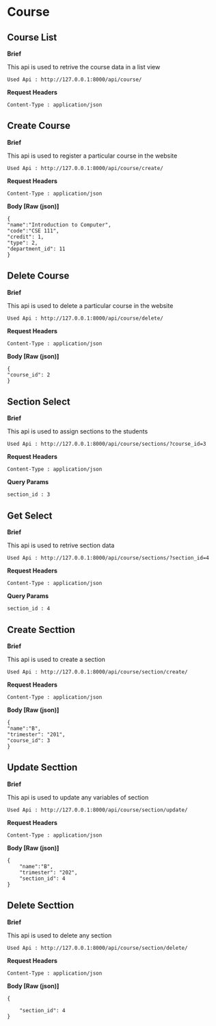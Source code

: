 # Course

## **Course  List**

**Brief**

This api is used to retrive the course data in a list view

    Used Api : http://127.0.0.1:8000/api/course/

**Request Headers**

    Content-Type : application/json




## **Create  Course**

**Brief**

This api is used to register a particular course in the website

    Used Api : http://127.0.0.1:8000/api/course/create/

**Request Headers**

    Content-Type : application/json


**Body [Raw (json)]**   

    {
    "name":"Introduction to Computer",
    "code":"CSE 111",
    "credit": 1,
    "type": 2,
    "department_id": 11
    }

## **Delete  Course**

**Brief**

This api is used to delete a particular course in the website

    Used Api : http://127.0.0.1:8000/api/course/delete/

**Request Headers**

    Content-Type : application/json


**Body [Raw (json)]**   

    {
    "course_id": 2
    }   

## **Section Select**

**Brief**

This api is used to assign sections to the students

    Used Api : http://127.0.0.1:8000/api/course/sections/?course_id=3

**Request Headers**

    Content-Type : application/json

**Query Params**

    section_id : 3


## **Get  Select**

**Brief**

This api is used to retrive section data

    Used Api : http://127.0.0.1:8000/api/course/sections/?section_id=4

**Request Headers**

    Content-Type : application/json


**Query Params**

    section_id : 4

## **Create  Secttion**

**Brief**

This api is used to create a section

    Used Api : http://127.0.0.1:8000/api/course/section/create/

**Request Headers**

    Content-Type : application/json


**Body [Raw (json)]**   

    {
    "name":"B",
    "trimester": "201",
    "course_id": 3
    }

## **Update  Secttion**

**Brief**

This api is used to update any variables of section

    Used Api : http://127.0.0.1:8000/api/course/section/update/

**Request Headers**

    Content-Type : application/json


**Body [Raw (json)]**   

    {
        "name":"B",
        "trimester": "202",
        "section_id": 4
    }  

## **Delete  Secttion**

**Brief**

This api is used to delete any section

    Used Api : http://127.0.0.1:8000/api/course/section/delete/

**Request Headers**

    Content-Type : application/json


**Body [Raw (json)]**   

    {
     
        "section_id": 4
    }      

    